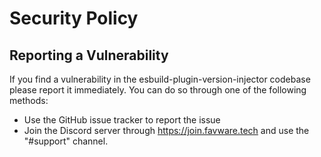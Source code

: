 # Security Policy

## Reporting a Vulnerability

If you find a vulnerability in the esbuild-plugin-version-injector codebase
please report it immediately. You can do so through one of the following
methods:

- Use the GitHub issue tracker to report the issue
- Join the Discord server through https://join.favware.tech and use the
  "#support" channel.
